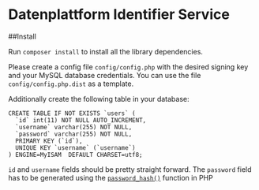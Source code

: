 # Datenplattform Identifier Service
##Install

Run `composer install` to install all the library dependencies.

Please create a config file `config/config.php` with the desired signing key and your MySQL database credentials.  You can use the file `config/config.php.dist` as a template.

Additionally create the following table in your database:

```
CREATE TABLE IF NOT EXISTS `users` (
  `id` int(11) NOT NULL AUTO_INCREMENT,
  `username` varchar(255) NOT NULL,
  `password` varchar(255) NOT NULL,
  PRIMARY KEY (`id`),
  UNIQUE KEY `username` (`username`)
) ENGINE=MyISAM  DEFAULT CHARSET=utf8;
```

`id` and `username` fields should be pretty straight forward.  The `password` field has to be generated using the [`password_hash()`](http://php.net/manual/en/function.password-hash.php) function in PHP 